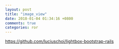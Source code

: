 ```yaml
---
layout: post
title: "image_view"
date: 2018-01-04 01:34:16 +0800
comments: true
categories: ror
---
```

https://github.com/luciuschoi/lightbox-bootstrap-rails